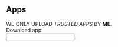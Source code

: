 ## Apps
WE ONLY UPLOAD _TRUSTED APPS_ BY **ME**.  
Download app:  
<input type="text" onkeydown="if (event.keyCode === 13){location.replace(`/files/apps/${this.value}.zip`)}">
